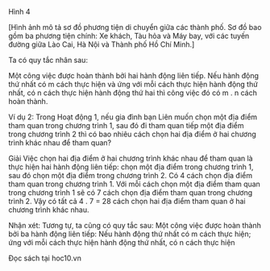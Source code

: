 Hình 4

[Hình ảnh mô tả sơ đồ phương tiện di chuyển giữa các thành phố. Sơ đồ bao gồm ba phương tiện chính: Xe khách, Tàu hỏa và Máy bay, với các tuyến đường giữa Lào Cai, Hà Nội và Thành phố Hồ Chí Minh.]

Ta có quy tắc nhân sau:

Một công việc được hoàn thành bởi hai hành động liên tiếp. Nếu hành động thứ nhất có m cách thực hiện và ứng với mỗi cách thực hiện hành động thứ nhất, có n cách thực hiện hành động thứ hai thì công việc đó có m . n cách hoàn thành.

Ví dụ 2: Trong Hoạt động 1, nếu gia đình bạn Liên muốn chọn một địa điểm tham quan trong chương trình 1, sau đó đi tham quan tiếp một địa điểm trong chương trình 2 thì có bao nhiêu cách chọn hai địa điểm ở hai chương trình khác nhau để tham quan?

Giải
Việc chọn hai địa điểm ở hai chương trình khác nhau để tham quan là thực hiện hai hành động liên tiếp: chọn một địa điểm trong chương trình 1, sau đó chọn một địa điểm trong chương trình 2.
Có 4 cách chọn địa điểm tham quan trong chương trình 1.
Với mỗi cách chọn một địa điểm tham quan trong chương trình 1 sẽ có 7 cách chọn địa điểm tham quan trong chương trình 2.
Vậy có tất cả 4 . 7 = 28 cách chọn hai địa điểm tham quan ở hai chương trình khác nhau.

Nhận xét: Tương tự, ta cũng có quy tắc sau:
Một công việc được hoàn thành bởi ba hành động liên tiếp: Nếu hành động thứ nhất có m cách thực hiện; ứng với mỗi cách thực hiện hành động thứ nhất, có n cách thực hiện

Đọc sách tại hoc10.vn